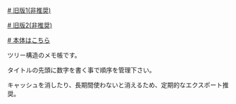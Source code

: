 [# 旧版1(非推奨)](https://uni928.github.io/TreeMemo/)

[# 旧版2(非推奨)](https://uni928.github.io/TreeMemo/index2.html)

[# 本体はこちら](https://uni928.github.io/TreeMemo/index3.html)

ツリー構造のメモ帳です。

タイトルの先頭に数字を書く事で順序を管理下さい。

キャッシュを消したり、長期間使わないと消えるため、定期的なエクスポート推奨。
